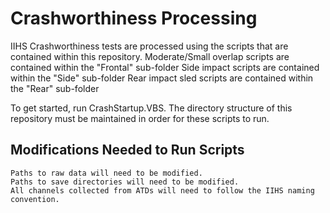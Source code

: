 # Crashworthiness Processing
IIHS Crashworthiness tests are processed using the scripts that are contained within this repository.
    Moderate/Small overlap scripts are contained within the "Frontal" sub-folder
    Side impact scripts are contained within the "Side" sub-folder
    Rear impact sled scripts are contained within the "Rear" sub-folder

To get started, run CrashStartup.VBS. The directory structure of this repository must be maintained in order for these scripts to run.

## Modifications Needed to Run Scripts
    Paths to raw data will need to be modified.
    Paths to save directories will need to be modified.
    All channels collected from ATDs will need to follow the IIHS naming convention.